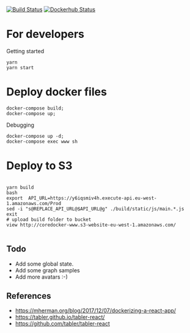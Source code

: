 [![Build Status](https://travis-ci.org/rolfwessels/coredocker-dashboard.svg?branch=master)](https://travis-ci.org/rolfwessels/coredocker-dashboard)
[![Dockerhub Status](https://img.shields.io/badge/dockerhub-ok-blue.svg)](https://hub.docker.com/r/rolfwessels/coredocker-dashboard/)


# For developers

Getting started

```
yarn
yarn start
```
# Deploy docker files


```
docker-compose build;
docker-compose up;
```

Debugging

```
docker-compose up -d;
docker-compose exec www sh
```

# Deploy to S3


```

yarn build
bash
export  API_URL=https://y6iqsmiv4h.execute-api.eu-west-1.amazonaws.com/Prod
sed -i "s@REPLACE_API_URL@$API_URL@g" ./build/static/js/main.*.js
exit
# upload build folder to bucket
view http://coredocker-www.s3-website-eu-west-1.amazonaws.com/


```

## Todo
 * Add some global state.
 * Add some graph samples
 * Add more avatars :-)



## References
  * https://mherman.org/blog/2017/12/07/dockerizing-a-react-app/
  * https://tabler.github.io/tabler-react/
  * https://github.com/tabler/tabler-react
